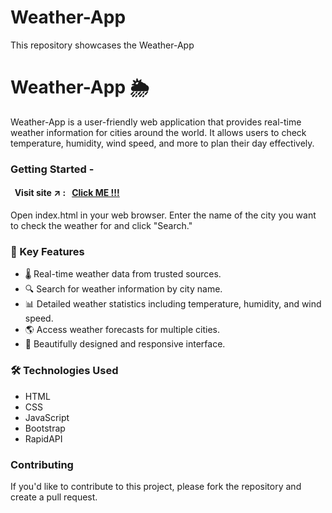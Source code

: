 # Weather-App
This repository showcases the Weather-App
# Weather-App 🌦️

Weather-App is a user-friendly web application that provides real-time weather information for cities around the world. It allows users to check temperature, humidity, wind speed, and more to plan their day effectively.

### Getting Started - 

#### &nbsp; Visit site :arrow_upper_right: : &nbsp; [Click ME !!!](https://sahil-s-i.github.io/Weather-App/)
Open index.html in your web browser.
Enter the name of the city you want to check the weather for and click "Search."

### 🌟 Key Features

- 🌡️ Real-time weather data from trusted sources.
- 🔍 Search for weather information by city name.
- 📊 Detailed weather statistics including temperature, humidity, and wind speed.
- 🌎 Access weather forecasts for multiple cities.
- 🎨 Beautifully designed and responsive interface.

### 🛠️ Technologies Used

- HTML
- CSS
- JavaScript
- Bootstrap
- RapidAPI

### Contributing
If you'd like to contribute to this project, please fork the repository and create a pull request.
